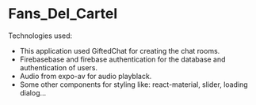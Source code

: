 # Fans_Del_Cartel

Technologies used:

- This application used GiftedChat for creating the chat rooms.
- Firebasebase and  firebase authentication for the database and authentication of users.
- Audio from expo-av for audio playblack.
- Some other components for styling like: react-material, slider, loading dialog...

